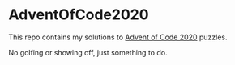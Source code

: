 # AdventOfCode2020

This repo contains my solutions to [Advent of Code 2020](https://adventofcode.com/2020) puzzles.

No golfing or showing off, just something to do.
